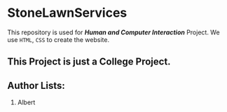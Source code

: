 # StoneLawnServices

This repository is used for ***Human and Computer Interaction*** Project. We use `HTML`, `CSS` to create the website.

## This Project is just a College Project.

## Author Lists:
1. Albert
